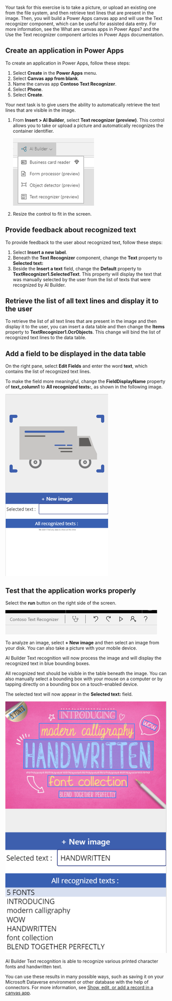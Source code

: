 Your task for this exercise is to take a picture, or upload an existing one from the file system, and then retrieve text lines that are present in the image. Then, you will build a Power Apps canvas app and will use the Text recognizer component, which can be useful for assisted data entry. For more information, see the What are canvas apps in Power Apps? and the Use the Text recognizer component articles in Power Apps documentation.

## Create an application in Power Apps

To create an application in Power Apps, follow these steps:

1. Select **Create** in the **Power Apps** menu.
2. Select **Canvas app from blank**.
3. Name the canvas app **Contoso Text Recognizer**.
4. Select **Phone**.
5. Select **Create**.

Your next task is to give users the ability to automatically retrieve the text lines that are visible in the image.

1. From **Insert > AI Builder**, select **Text recognizer (preview)**. This control allows you to take or upload a picture and automatically recognizes the container identifier.

    ![A I Builder dropped down to show Business card reader, Form processor, Object detector, and Text recognizer controls.](../media/image9.png)
2. Resize the control to fit in the screen.

## Provide feedback about recognized text

To provide feedback to the user about recognized text, follow these steps:

1. Select **Insert a new label**.
2. Beneath the **Text Recognizer** component, change the **Text** property to **Selected text:**
3. Beside the **Insert a text** field, change the **Default** property to **TextRecognizer1.SelectedText**. This property will display the text that was manually selected by the user from the list of texts that were recognized by AI Builder.

## Retrieve the list of all text lines and display it to the user

To retrieve the list of all text lines that are present in the image and then display it to the user, you can insert a data table and then change the **Items** property to **TextRecognizer1.OcrObjects**. This change will bind the list of recognized text lines to the data table.

## Add a field to be displayed in the data table

On the right pane, select **Edit Fields** and enter the word **text**, which contains the list of recognized text lines.

To make the field more meaningful, change the **FieldDisplayName** property of **text\_column1** to **All recognized texts:**, as shown in the following image.

![Screenshot of the Text recognizer control has a New image button, Selected text box, and All recognized texts.](../media/image10.png)

## Test that the application works properly

Select the **run** button on the right side of the screen.

![Screenshot of the toolbar that includes the Run button.](../media/image11.png)

To analyze an image, select **+ New image** and then select an image from your disk. You can also take a picture with your mobile device.

AI Builder Text recognition will now process the image and will display the recognized text in blue bounding boxes.

All recognized text should be visible in the table beneath the image. You can also manually select a bounding box with your mouse on a computer or by tapping directly on a bounding box on a touch-enabled device.

The selected text will now appear in the **Selected text:** field.

![Screenshot of an image with various handwritten fonts with All recognized texts in a list below it.](../media/image12.png)

AI Builder Text recognition is able to recognize various printed character fonts and handwritten text.

You can use these results in many possible ways, such as saving it on your Microsoft Dataverse environment or other database with the help of connectors. For more information, see [Show, edit, or add a record in a canvas app](https://docs.microsoft.com/powerapps/maker/canvas-apps/add-form).
